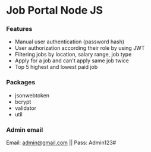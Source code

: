 # Job Portal Node JS

### Features 
* Manual user authentication (password hash)
* User authorization according their role by using JWT
* Filtering jobs by location, salary range, job type
* Apply for a job and can't apply same job twice
* Top 5 highest and lowest paid job


### Packages
* jsonwebtoken
* bcrypt
* validator 
* util

### Admin email 
Email: admin@gmail.com || Pass: Admin123#

